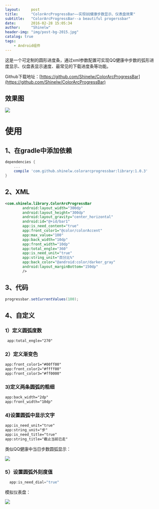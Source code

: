 ```yaml
---
layout:     post
title:      "ColorArcProgressBar——实现QQ健康步数显示、仪表盘效果"
subtitle:   "ColorArcProgressBar--a beautiful progerssbar"
date:       2016-02-28 15:05:34
author:     "Shinelw"
header-img: "img/post-bg-2015.jpg"
catalog: true
tags:
    - Android组件
---
```

这是一个可定制的圆形进度条，通过xml参数配置可实现QQ健康中步数的弧形进度显示、仪盘表显示速度、最常见的下载进度条等功能。

Github下载地址：[https://github.com/Shinelw/ColorArcProgressBar](https://github.com/Shinelw/ColorArcProgressBar)

## 效果图
 ![](https://raw.githubusercontent.com/Shinelw/ColorArcProgressBar/master/Demo.gif)
 
# 使用

## 1、在gradle中添加依赖

```gradle
dependencies {
    ...
    compile 'com.github.shinelw.colorarcprogressbar:library:1.0.3'
}
```
## 2、XML

```xml
<com.shinelw.library.ColorArcProgressBar
        android:layout_width="300dp"
        android:layout_height="300dp"
        android:layout_gravity="center_horizontal"
        android:id="@+id/bar1"
        app:is_need_content="true"
        app:front_color1="@color/colorAccent"
        app:max_value="100"
        app:back_width="10dp"
        app:front_width="10dp"
        app:total_engle="360"
        app:is_need_unit="true"
        app:string_unit="百分比%"
        app:back_color="@android:color/darker_gray"
        android:layout_marginBottom="150dp"
        />
```
## 3、代码

```java
progressbar.setCurrentValues(100);
```

## 4、自定义

### 1）定义圆弧度数

```xml
 app:total_engle="270"  
```

### 2）定义渐变色

```xml
app:front_color1="#00ff00"
app:front_color2="#ffff00"
app:front_color3="#ff0000"
```

### 3)定义两条圆弧的粗细

```xml
app:back_width="2dp"
app:front_width="10dp"
```

### 4)设置圆弧中显示文字

```xml
app:is_need_unit="true"
app:string_unit="步"
app:is_need_title="true"
app:string_title="截止当前已走"
```

类似QQ健康中当日步数圆弧显示：


![](https://raw.githubusercontent.com/Shinelw/ColorArcProgressBar/master/demo_qq.gif)

### 5）设置圆弧外刻度值

```java
  app:is_need_dial="true"
```


模拟仪表盘：

![](https://raw.githubusercontent.com/Shinelw/ColorArcProgressBar/master/demo_dashboard.gif)




